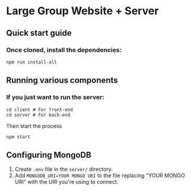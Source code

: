 # Large Group Website + Server

## Quick start guide

### Once cloned, install the dependencies:
```shell
npm run install-all
```

## Running various components

### If you just want to run the server:
```shell
cd client # For front-end
cd server # For back-end
```

Then start the process
```shell
npm start
```

## Configuring MongoDB

1. Create `.env` file in the `server/` directory.
2. Add `MONGODB_URI=YOUR MONGO URI` to the file replacing "YOUR MONGO URI" with the URI you're using to connect.

